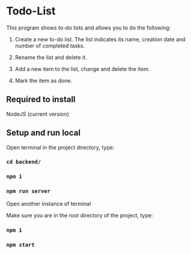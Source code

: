 # Todo-List

This program shows to-do lists and allows you to do the following:

1. Create a new to-do list. The list indicates its name, creation date and number of completed tasks.

2. Rename the list and delete it.

3. Add a new item to the list, change and delete the item.

4. Mark the item as done.

## Required to install

NodeJS (current version)

## Setup and run local

Open terminal in the project directory, type:

### `cd backend/`
### `npm i`
### `npm run server`

Open another instance of terminal

Make sure you are in the root directory of the project, type:

### `npm i`
### `npm start`
